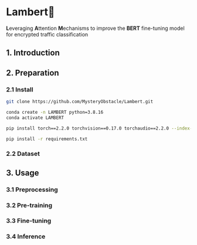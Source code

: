 # Lambert🐣
**L**everaging **A**ttention **M**echanisms to improve the **BERT** fine-tuning model for encrypted traffic classification

## 1. Introduction

## 2. Preparation

### 2.1 Install
```bash
git clone https://github.com/MysteryObstacle/Lambert.git

conda create -n LAMBERT python=3.8.16
conda activate LAMBERT

pip install torch==2.2.0 torchvision==0.17.0 torchaudio==2.2.0 --index-url https://download.pytorch.org/whl/cu121

pip install -r requirements.txt
```

### 2.2 Dataset

## 3. Usage

### 3.1 Preprocessing

### 3.2 Pre-training

### 3.3 Fine-tuning

### 3.4 Inference
